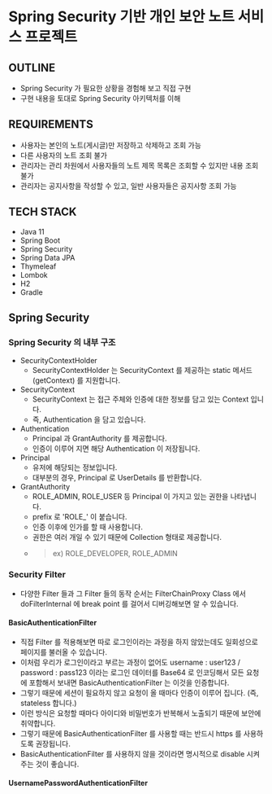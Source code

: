 # Spring Security 기반 개인 보안 노트 서비스 프로젝트

## OUTLINE
- Spring Security 가 필요한 상황을 경험해 보고 직접 구현
- 구현 내용을 토대로 Spring Security 아키텍처를 이해

## REQUIREMENTS
- 사용자는 본인의 노트(게시글)만 저장하고 삭제하고 조회 가능
- 다른 사용자의 노트 조회 불가
- 관리자는 관리 차원에서 사용자들의 노트 제목 목록은 조회할 수 있지만 내용 조회 불가
- 관리자는 공지사항을 작성할 수 있고, 일반 사용자들은 공지사항 조회 가능

## TECH STACK
- Java 11
- Spring Boot
- Spring Security
- Spring Data JPA
- Thymeleaf
- Lombok
- H2
- Gradle

## Spring Security

### Spring Security 의 내부 구조
- SecurityContextHolder
  - SecurityContextHolder 는 SecurityContext 를 제공하는 static 메서드(getContext) 를 지원합니다.
- SecurityContext
  - SecurityContext 는 접근 주체와 인증에 대한 정보를 담고 있는 Context 입니다.
  - 즉, Authentication 을 담고 있습니다.
- Authentication
  - Principal 과 GrantAuthority 를 제공합니다.
  - 인증이 이루어 지면 해당 Authentication 이 저장됩니다.
- Principal
  - 유저에 해당되는 정보입니다.
  - 대부분의 경우, Principal 로 UserDetails 를 반환합니다.
- GrantAuthority
  - ROLE_ADMIN, ROLE_USER 등 Principal 이 가지고 있는 권한을 나타냅니다.
  - prefix 로 'ROLE_' 이 붙습니다.
  - 인증 이후에 인가를 할 때 사용합니다.
  - 권한은 여러 개일 수 있기 때문에 Collection<GrantedAuthority> 형태로 제공합니다.
  - > ex) ROLE_DEVELOPER, ROLE_ADMIN

### Security Filter
- 다양한 Filter 들과 그 Filter 들의 동작 순서는 FilterChainProxy Class 에서 doFilterInternal 에 break point 를 걸어서 디버깅해보면 알 수 있습니다.

#### BasicAuthenticationFilter
- 직접 Filter 를 적용해보면 따로 로그인이라는 과정을 하지 않았는데도 일회성으로 페이지를 불러올 수 있습니다.
- 이처럼 우리가 로그인이라고 부르는 과정이 없어도 username : user123 / password : pass123 이라는 로그인 데이터를 Base64 로 인코딩해서 모든 요청에 포함해서 보내면 BasicAuthenticationFilter 는 이것을 인증합니다.
- 그렇기 때문에 세션이 필요하지 않고 요청이 올 때마다 인증이 이루어 집니다. (즉, stateless 합니다.)
- 이런 방식은 요청할 때마다 아이디와 비밀번호가 반복해서 노출되기 때문에 보안에 취약합니다.
- 그렇기 때문에 BasicAuthenticationFilter 를 사용할 때는 반드시 https 를 사용하도록 권장됩니다.
- BasicAuthenticationFilter 를 사용하지 않을 것이라면 명시적으로 disable 시켜주는 것이 좋습니다.

#### UsernamePasswordAuthenticationFilter
